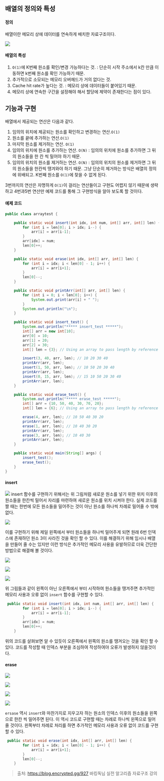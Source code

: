 ## 배열의 정의와 특성

#### 정의
배열이란 메모리 상에 데이터를 연속하게 배치한 자료구조이다.

![](https://velog.velcdn.com/images/gwoprk/post/8c96064a-8a6a-4438-bf29-bb6ebb5dd548/image.png)



#### 배열의 특성
1. `O(1)`에 K번째 원소를 확인/변경 가능하다는 것.
: 단순히 시작 주소에서 k칸 만큼 이동하면 k번째 원소를 확인 가능하기 때문.
2. 추가적으로 소모되는 메모리 오버헤드가 거의 없다는 것.
3. Cache hit rate가 높다는 것.
: 메모리 상에 데이터들이 붙어있기 때문.
4. 메모리 상에 연속한 구간을 설정해야 해서 할당에 제약이 존재한다는 점이 있다.


## 기능과 구현

배열에서 제공되는 연산은 다음과 같다.

1. 임의의 위치에 제공되는 원소를 확인하고 변경하는 연산.`O(1)`
2. 원소를 끝에 추가하는 연산.`O(1)`
3. 마지막 원소를 제거하는 연산. `O(1)`
4. 임의의 위치에 원소를 추가하는 연산. `O(N)`
: 임의의 위치에 원소를 추가하면 그 뒤의 원소들을 한 칸 씩 밀어야 하기 때문.
5. 임의의 위치의 원소를 제거하는 연산. `O(N)`
: 임의의 위치의 원소를 제거하면 그 뒤의 원소들을 한칸씩 땡겨와야 하기 때문. 그냥 단순히 제거하는 방식은 배열의 정의에 위배되고. K번째 원소를 `O(1)`에 찾을 수 없게 된다.

3번까지의 연산은 자명하게 `O(1)`이 걸리는 연산들이고 구현도 어렵지 않기 때문에 생략하고 4번과5번 연산만 예제 코드를 통해 그 구현방식을 알아 보도록 할 것이다.

#### 예제 코드
```java
public class arraytest {

    public static void insert(int idx, int num, int[] arr, int[] len) {
        for (int i = len[0]; i > idx; i--) {
            arr[i] = arr[i-1];
        }
        arr[idx] = num;
        len[0]++;
    }

    public static void erase(int idx, int[] arr, int[] len) {
        for (int i = idx; i < len[0] - 1; i++) {
            arr[i] = arr[i+1];
        }
        len[0]--;
    }

    public static void printArr(int[] arr, int[] len) {
        for (int i = 0; i < len[0]; i++) {
            System.out.print(arr[i] + " ");
        }
        System.out.println("\n");
    }

    public static void insert_test() {
        System.out.println("***** insert_test *****");
        int[] arr = new int[10];
        arr[0] = 10;
        arr[1] = 20;
        arr[2] = 30;
        int[] len = {3}; // Using an array to pass length by reference

        insert(3, 40, arr, len); // 10 20 30 40
        printArr(arr, len);
        insert(1, 50, arr, len); // 10 50 20 30 40
        printArr(arr, len);
        insert(0, 15, arr, len); // 15 10 50 20 30 40
        printArr(arr, len);
    }

    public static void erase_test() {
        System.out.println("***** erase_test *****");
        int[] arr = {10, 50, 40, 30, 70, 20};
        int[] len = {6}; // Using an array to pass length by reference

        erase(4, arr, len); // 10 50 40 30 20
        printArr(arr, len);
        erase(1, arr, len); // 10 40 30 20
        printArr(arr, len);
        erase(3, arr, len); // 10 40 30
        printArr(arr, len);
    }

    public static void main(String[] args) {
        insert_test();
        erase_test();
    }
}
```

#### insert

![](https://velog.velcdn.com/images/gwoprk/post/8efbfcc5-cfbb-49b4-9c96-099cf1222f89/image.png)
insert 함수를 구현하기 위해서는 위 그림처럼 새로운 원소를 넣기 위한 위치 이후의 원소들을 한칸씩 밀어서 자리를 마련하여 새로운 원소를 위치 시켜야 한다. 실제 코드를 짤 때는 한번에 모든 원소들을 밀어주는 것이 아닌 원소를 하나씩 차례로 밀어줄 수 밖에 없다.

![](https://velog.velcdn.com/images/gwoprk/post/f5a59ae7-a9f5-4b0e-b7f6-4c481c7f3888/image.png)

이를 구현하기 위해 제일 왼쪽에서 부터 원소들을 하나씩 밀어주게 되면 원래 6번 인덱스에 존재하던 원소 3이 사라진 것을 확인 할 수 있다. 이를 해결하기 위해 임시나 배열을 만들어 줄 수는 있지만 이런 방식은 추가적인 메모리 사용을 유발하므로 더욱 간단한 방법으로 해결해 볼 것이다.

![](https://velog.velcdn.com/images/gwoprk/post/972801a3-e672-42c3-be98-c6b946f37809/image.png)

![](https://velog.velcdn.com/images/gwoprk/post/6fab8f6d-0508-4758-bebb-78bfe22d9ecf/image.png)

![](https://velog.velcdn.com/images/gwoprk/post/36dd44b6-5dfd-4d61-92ef-23c29a0a0ace/image.png)

위 그림들과 같이 왼쪽이 아닌 오른쪽에서 부터 시작하여 원소들을 땡겨주면 추가적인 메모리 사용과 오류 없이 `insert` 함수를 구현할 수 있다.

```java
 public static void insert(int idx, int num, int[] arr, int[] len) {
        for (int i = len[0]; i > idx; i--) {
            arr[i] = arr[i-1];
        }
        arr[idx] = num;
        len[0]++;
    }
```

위의 코드를 살펴보면 알 수 있듯이 오른쪽에서 왼쪽의 원소를 땡겨오는 것을 확인 할 수 있다. 코드를 작성할 때 인덱스 부분을 조심하여 작성하여야 오류가 발생하지 않을것이다.

#### erase

![](https://velog.velcdn.com/images/gwoprk/post/7a6d0fc8-2926-4b09-bd9c-13a5608fbfd0/image.png)

![](https://velog.velcdn.com/images/gwoprk/post/ebc71c47-fa68-484a-997f-209c983b52a4/image.png)

![](https://velog.velcdn.com/images/gwoprk/post/5ca2a7d2-3c6c-40a9-adc5-c6ebb741eeac/image.png)

![](https://velog.velcdn.com/images/gwoprk/post/ba84a37d-13aa-40b9-bf11-98c6964e6af8/image.png)


`ersase` 역시 `insert`와 마찬가지로 지우고자 하는 원소의 인덱스 이후의 원소들을 왼쪽으로 한칸 씩 밀어주면 된다. 이 역시 코드로 구현할 때는 차례로 하나씩 왼쪽으로 밀어 줄 것이다. 왼쪽부터 차례로 처리를 하면 추가적인 메모리 사용과 오류 없이 코드를 구현할 수 있다.

```java
 public static void erase(int idx, int[] arr, int[] len) {
        for (int i = idx; i < len[0] - 1; i++) {
            arr[i] = arr[i+1];
        }
        len[0]--;
    }
```

>출처: https://blog.encrypted.gg/927 바킹독님 실전 알고리즘 자료구조 강의
